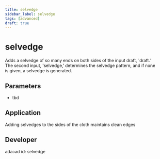 ```yaml
---
title: selvedge
sidebar_label: selvedge
tags: [advanced]
draft: true
---
```

# selvedge
Adds a selvedge of so many ends on both sides of the input draft, 'draft.' The second input, 'selvedge,' determines the selvedge pattern, and if none is given, a selvedge is generated.

<!--![file](./img/selvedge.png)-->

## Parameters
- tbd

## Application
Adding selvedges to the sides of the cloth maintains clean edges
## Developer
adacad id: selvedge
